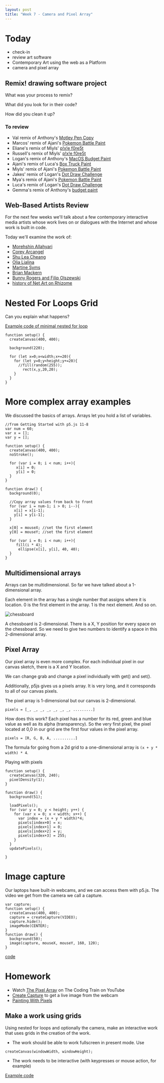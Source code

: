 ```yaml
---
layout: post
title: "Week 7 - Camera and Pixel Array"
---
```


# Today

- check-in
- review art software
- Contemporary Art using the web as a Platform
- camera and pixel array

## Remix! drawing software project

What was your process to remix?

What did you look for in their code?

How did you clean it up?

### To review
- Val remix of Anthony's [Motley Pen Copy](https://editor.p5js.org/valerie.welson/sketches/SwYtAHDYL)
- Marcos' remix of Ajani's [Pokemon Battle Paint](https://editor.p5js.org/marcostorreslechuga/sketches/rc2LUteYD)
- Eliane's remix of Miyls' [p!x!e f0re5t](https://editor.p5js.org/eliane.sesti/sketches/X-QeGhjP3)
- Russell's remix of Miyls' [p!x!e f0re5t](https://editor.p5js.org/rrenaldo/sketches/GLM0s1yE1)
- Logan's remix of Anthony's [MacOS Budget Paint](https://editor.p5js.org/LoganMooney/sketches/UividkuCX)
- Ajani's remix of Luca's [Box Truck Paint](https://editor.p5js.org/ajaniholland/sketches/Lybisr4Pr)
- Miyls' remix of Ajani's [Pokemon Battle Paint](https://editor.p5js.org/miylshill/sketches/RfoWbKUiI)
- Jakes' remix of Logan's [Dot Draw Challenge](
https://editor.p5js.org/jakefriscoe22/sketches/UCwNIZQWC)
- Mya's remix of Ajani's [Pokemon Battle Paint](https://editor.p5js.org/mya.forbes/sketches/bLVrzw4TJ)
- Luca's remix of Logan's [Dot Draw Challenge](https://editor.p5js.org/luca.esposito/sketches/DS-CiSV2p)
- Gemma's remix of Anthony's [budget paint](https://editor.p5js.org/gemmonade/sketches/V8YkIJxKx)

## Web-Based Artists Review

For the next few weeks we'll talk about a few contemporary interactive media artists whose work lives on or dialogues with the Internet and whose work is built in code. 

Today we'll examine the work of:

- [Morehshin Allahyari](http://www.morehshin.com/)
- [Corey Arcangel](http://www.coryarcangel.com/)
- [Shu Lea Cheang](http://mauvaiscontact.info/)
- [Olia Lialina](http://art.teleportacia.org/)
- [Martine Syms](https://martinesy.ms/)  
- [Brian Mackern](http://bri.uy/)
- [Bunny Rogers and Filip Olszewski](https://rhizome.org/editorial/2019/feb/14/an-ice-palace-in-queens/)
- [history of Net Art on Rhizome](https://anthology.rhizome.org/)

# Nested For Loops Grid

Can you explain what happens?

[Example code of minimal nested for loop](https://editor.p5js.org/2sman/sketches/XdV_uJonn)

```
function setup() {
  createCanvas(400, 400);

  background(220);

  for (let x=0;x<width;x+=20){
    for (let y=0;y<height;y+=20){
      //fill(random(255));
   		rect(x,y,20,20);
    }
  }
}
```

# More complex array examples

We discussed the basics of arrays. Arrays let you hold a list of variables.

```
//from Getting Started with p5.js 11-8
var num = 60;
var x = [];
var y = [];

function setup() {
  createCanvas(400, 400);
  noStroke();

  for (var i = 0; i < num; i++){
     x[i] = 0;
     y[i] = 0;
  }
}

function draw() {
  background(0);

  //Copy array values from back to front
  for (var i = num-1; i > 0; i--){
   	x[i] = x[i-1];
    y[i] = y[i-1];
  }

  x[0] = mouseX; //set the first element
  y[0] = mouseY; //set the first element

  for (var i = 0; i < num; i++){
     fill(i * 4);
      ellipse(x[i], y[i], 40, 40);
  }
}
```

## Multidimensional arrays

Arrays can be multidimensional. So far we have talked about a 1-dimensional array.

Each element in the array has a single number that assigns where it is location. 0 is the first element in the array. 1 is the next element. And so on.

![chessboard](https://upload.wikimedia.org/wikipedia/commons/c/c3/Chess_board_opening_staunton.jpg)

A chessboard is 2-dimensional. There is a X, Y position for every space on the chessboard. So we need to give two numbers to identify a space in this 2-dimensional array.

## Pixel Array

Our pixel array is even more complex. For each individual pixel in our canvas sketch, there is a X and Y location.

We can change grab and change a pixel individually with get() and set().

Additionally, p5js gives us a pixels array. It is very long, and it corresponds to all of our canvas pixels.

The pixel array is 1-dimensional but our canvas is 2-dimensional.

```pixels = [_, _, _, _, _, _, _, .........]```

How does this work? Each pixel has a number for its red, green and blue value as well as its alpha (transparency). So the very first pixel, the pixel located at 0,0 in our grid are the first four values in the pixel array.

```pixels = [R, G, B, A, ..........]```


The formula for going from a 2d grid to a one-dimensional array is ```(x + y * width) * 4```.

Playing with pixels

```
function setup() {
  createCanvas(320, 240);
  pixelDensity(1);
}

function draw() {
  background(51);

  loadPixels();
  for (var y = 0; y < height; y++) {
    for (var x = 0; x < width; x++) {
      var index = (x + y * width)*4;
      pixels[index+0] = x;
      pixels[index+1] = 0;
      pixels[index+2] = y;
      pixels[index+3] = 255;      
    }
  }
  updatePixels();

}
```

# Image capture

Our laptops have built-in webcams, and we can access them with p5.js. The video we get from the camera we call a capture.

```
var capture;
function setup() {
  createCanvas(400, 400);
  capture = createCapture(VIDEO);
  capture.hide();
  imageMode(CENTER);
}
function draw() {
  background(50);
  image(capture, mouseX, mouseY, 160, 120);
}
```

[code](https://editor.p5js.org/2sman/sketches/OY8WGsMh3)

# Homework
- Watch [The Pixel Array](https://www.youtube.com/watch?v=nMUMZ5YRxHI) on The Coding Train on YouTube
- [Create Capture](https://www.youtube.com/watch?v=bkGf4fEHKak) to get a live image from the webcam
- [Painting With Pixels](https://www.youtube.com/watch?v=0V3uYA1hafk)

## Make a work using grids

Using nested for loops and optionally the camera, make an interactive work that uses grids in the creation of the work.

- The work should be able to work fullscreen in present mode. Use

```
createCanvas(windowWidth, windowHeight);
```

- The work needs to be interactive (with keypresses or mouse action, for example)

[Example code](https://editor.p5js.org/2sman/sketches/gBJmcnutD)
